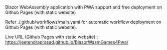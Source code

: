 Blazor WebAssembly application with PWA support and free deployment on Github Pages (with static website)

Refer ./.github/workflows/main.yaml for automatic workflow deployment on Github Pages (with static website).

Live URL (Github Pages with static website) : https://jeetendraprasad.github.io/BlazorWasmGames4Pwa/
